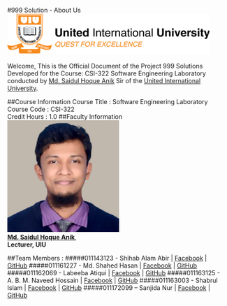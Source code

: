 #999 Solution - About Us
![](img/logo.png)
<br><br>Welcome, This is the Official Document of the Project 999 Solutions Developed for the Course: CSI-322 Software Engineering Laboratory conducted by [Md. Saidul Hoque Anik](http://cse.uiu.ac.bd/profiles/anik-md-saidul-hoque/) Sir of the [United International University](http://www.uiu.ac.bd/).

##Course Information
Course Title : Software Engineering Laboratory
<br>Course Code : CSI-322
<br>Credit Hours : 1.0
##Faculty Information
![](img/sir.jpg) 
<br> [**Md. Saidul Hoque Anik**](http://cse.uiu.ac.bd/profiles/anik-md-saidul-hoque/), 
<br> **Lecturer, UIU**

##Team Members : 
#####011143123 - Shihab Alam Abir | [Facebook](https://www.facebook.com/shihab.abir/) | [GitHub](https://github.com/Abirrrr)
#####011161227 - Md. Shahed Hasan | [Facebook](https://www.facebook.com/mshahed.antu) | [GitHub](https://github.com/mhasan227)
#####011162069 - Labeeba Atiqui | [Facebook](https://www.facebook.com/labeeba.atiqui) | [GitHub](https://github.com/labeelola)
#####011163125 - A. B. M. Naveed Hossain | [Facebook](https://www.facebook.com/NaveedHsn) | [GitHub](https://github.com/naveedhsn)
#####011163003 - Shabrul Islam | [Facebook](https://www.facebook.com/shahan.khan.14) | [GitHub](https://github.com/shabrul2451)
#####011172099 – Sanjida Nur  | [Facebook](https://www.facebook.com/sanjida.nur0007) | [GitHub](https://github.com/sanjidanur)
